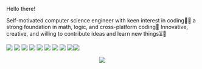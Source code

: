 Hello there! 

Self-motivated computer science engineer with keen interest in coding✌🏼 
a strong foundation in math, logic, and cross-platform coding🎯
Innovative, creative, and willing to contribute ideas and learn new things⏳📌

<img src="https://img.shields.io/badge/C-00599C?style=for-the-badge&logo=c&logoColor=white"/> <img src="https://img.shields.io/badge/C%2B%2B-00599C?style=for-the-badge&logo=c%2B%2B&logoColor=white "/> <img src="https://img.shields.io/badge/Python-14354C?style=for-the-badge&logo=python&logoColor=white"/> <img src="https://img.shields.io/badge/Java-ED8B00?style=for-the-badge&logo=java&logoColor=white"/> <img src="https://img.shields.io/badge/HTML-239120?style=for-the-badge&logo=html5&logoColor=white"/> <img src="https://img.shields.io/badge/CSS-239120?&style=for-the-badge&logo=css3&logoColor=white"/> <img src="https://img.shields.io/badge/React-20232A?style=for-the-badge&logo=react&logoColor=61DAFB"/> <img src="https://img.shields.io/badge/JavaScript-F7DF1E?style=for-the-badge&logo=javascript&logoColor=black"/> <img src="https://img.shields.io/badge/Node.js-43853D?style=for-the-badge&logo=node.js&logoColor=white"/><img src="https://img.shields.io/badge/Bootstrap-563D7C?style=for-the-badge&logo=bootstrap&logoColor=white"/>

<p align="center">
    <img src="https://github-readme-stats.vercel.app/api/top-langs/?username=Masterroy1210&theme=radical" />
  </p>












<!---
Masterroy1210/Masterroy1210 is a ✨ special ✨ repository because its `README.md`
(this file) appears on your GitHub profile.
You can click the Preview link to take a look at your changes.
--->
